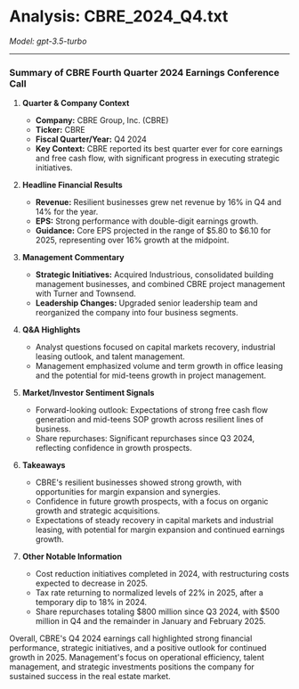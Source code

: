 # Analysis: CBRE_2024_Q4.txt

*Model: gpt-3.5-turbo*

---

### Summary of CBRE Fourth Quarter 2024 Earnings Conference Call

1. **Quarter & Company Context**
   - **Company:** CBRE Group, Inc. (CBRE)
   - **Ticker:** CBRE
   - **Fiscal Quarter/Year:** Q4 2024
   - **Key Context:** CBRE reported its best quarter ever for core earnings and free cash flow, with significant progress in executing strategic initiatives.

2. **Headline Financial Results**
   - **Revenue:** Resilient businesses grew net revenue by 16% in Q4 and 14% for the year.
   - **EPS:** Strong performance with double-digit earnings growth.
   - **Guidance:** Core EPS projected in the range of $5.80 to $6.10 for 2025, representing over 16% growth at the midpoint.

3. **Management Commentary**
   - **Strategic Initiatives:** Acquired Industrious, consolidated building management businesses, and combined CBRE project management with Turner and Townsend.
   - **Leadership Changes:** Upgraded senior leadership team and reorganized the company into four business segments.

4. **Q&A Highlights**
   - Analyst questions focused on capital markets recovery, industrial leasing outlook, and talent management.
   - Management emphasized volume and term growth in office leasing and the potential for mid-teens growth in project management.

5. **Market/Investor Sentiment Signals**
   - Forward-looking outlook: Expectations of strong free cash flow generation and mid-teens SOP growth across resilient lines of business.
   - Share repurchases: Significant repurchases since Q3 2024, reflecting confidence in growth prospects.

6. **Takeaways**
   - CBRE's resilient businesses showed strong growth, with opportunities for margin expansion and synergies.
   - Confidence in future growth prospects, with a focus on organic growth and strategic acquisitions.
   - Expectations of steady recovery in capital markets and industrial leasing, with potential for margin expansion and continued earnings growth.

7. **Other Notable Information**
   - Cost reduction initiatives completed in 2024, with restructuring costs expected to decrease in 2025.
   - Tax rate returning to normalized levels of 22% in 2025, after a temporary dip to 18% in 2024.
   - Share repurchases totaling $800 million since Q3 2024, with $500 million in Q4 and the remainder in January and February 2025.

Overall, CBRE's Q4 2024 earnings call highlighted strong financial performance, strategic initiatives, and a positive outlook for continued growth in 2025. Management's focus on operational efficiency, talent management, and strategic investments positions the company for sustained success in the real estate market.